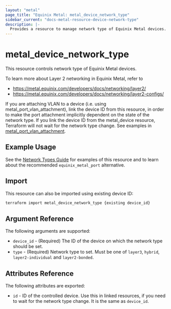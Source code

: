 ```yaml
---
layout: "metal"
page_title: "Equinix Metal: metal_device_network_type"
sidebar_current: "docs-metal-resource-device-network-type"
description: |-
  Provides a resource to manage network type of Equinix Metal devices.
---
```


# metal_device_network_type

This resource controls network type of Equinix Metal devices.

To learn more about Layer 2 networking in Equinix Metal, refer to

* <https://metal.equinix.com/developers/docs/networking/layer2/>
* <https://metal.equinix.com/developers/docs/networking/layer2-configs/>

If you are attaching VLAN to a device (i.e. using metal_port_vlan_attachment), link the device ID from this resource, in order to make the port attachment implicitly dependent on the state of the network type. If you link the device ID from the metal_device resource, Terraform will not wait for the network type change. See examples in [metal_port_vlan_attachment](port_vlan_attachment).

## Example Usage

See the [Network Types Guide](../guides/network_types.md) for examples of this resource and to learn about the recommended `equinix_metal_port` alternative.

## Import

This resource can also be imported using existing device ID:

```sh
terraform import metal_device_network_type {existing device_id}
```

## Argument Reference

The following arguments are supported:

* `device_id` - (Required) The ID of the device on which the network type should be set.
* `type` - (Required) Network type to set. Must be one of `layer3`, `hybrid`, `layer2-individual` and `layer2-bonded`.

## Attributes Reference

The following attributes are exported:

* `id` - ID of the controlled device. Use this in linked resources, if you need to wait for the network type change. It is the same as `device_id`.
